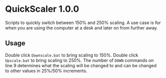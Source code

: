 # QuickScaler 1.0.0
Scripts to quickly switch between 150% and 250% scaling. A use case is for when you are using the computer at a desk and later on from further away.
## Usage
Double click `Downscale.bat` to bring scaling to 150%.
Double click `Upscale.bat` to bring scaling to 250%.
The number of `DOWN` commands on line 9 determines what the scaling will be changed to and can be changed to other values in 25%/50% increments.